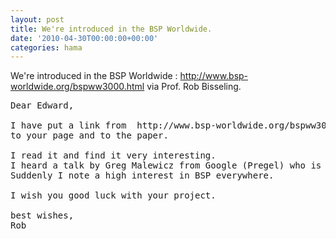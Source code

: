 ```yaml
---
layout: post
title: We're introduced in the BSP Worldwide.
date: '2010-04-30T00:00:00+00:00'
categories: hama
---
```

We're introduced in the BSP Worldwide : <a href="http://www.bsp-worldwide.org/bspww3000.html">http://www.bsp-worldwide.org/bspww3000.html</a> via Prof. Rob Bisseling.
<br>
<pre>Dear Edward,

I have put a link from  http://www.bsp-worldwide.org/bspww3000.html 
to your page and to the paper. 

I read it and find it very interesting. 
I heard a talk by Greg Malewicz from Google (Pregel) who is very enthousiastic about BSP. 
Suddenly I note a high interest in BSP everywhere.

I wish you good luck with your project.

best wishes,
Rob</pre>
